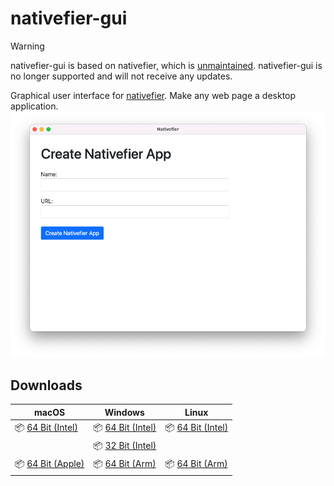 # nativefier-gui

> [!WARNING]
> nativefier-gui is based on nativefier, which is [unmaintained](https://github.com/nativefier/nativefier/issues/1577). nativefier-gui is no longer supported and will not receive any updates. 

Graphical user interface for [nativefier](https://github.com/nativefier/nativefier). Make any web page a desktop application. 
![](screenshot.png)

## Downloads

| macOS                                                                                                                     | Windows                                                                                                                 | Linux                                                                                                                   |
| ------------------------------------------------------------------------------------------------------------------------- | ----------------------------------------------------------------------------------------------------------------------- | ----------------------------------------------------------------------------------------------------------------------- |
| 📦 [64 Bit (Intel)](https://github.com/matthewruzzi/nativefier-gui/releases/latest/download/nativefier-gui-darwin-x64.zip)   | 📦 [64 Bit (Intel)](https://github.com/matthewruzzi/nativefier-gui/releases/latest/download/nativefier-gui-win32-x64.zip)  | 📦 [64 Bit (Intel)](https://github.com/matthewruzzi/nativefier-gui/releases/latest/download/nativefier-gui-linux-x64.zip)  |
|                                                                                                                           | 📦 [32 Bit (Intel)](https://github.com/matthewruzzi/nativefier-gui/releases/latest/download/nativefier-gui-win32-ia32.zip) | |
| 📦 [64 Bit (Apple)](https://github.com/matthewruzzi/nativefier-gui/releases/latest/download/nativefier-gui-darwin-arm64.zip) | 📦 [64 Bit (Arm)](https://github.com/matthewruzzi/nativefier-gui/releases/latest/download/nativefier-gui-win32-arm64.zip)  | 📦 [64 Bit (Arm)](https://github.com/matthewruzzi/nativefier-gui/releases/latest/download/nativefier-gui-linux-arm64.zip)  |
